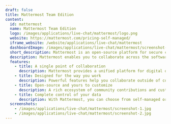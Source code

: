 ```yaml
---
draft: false
title: Mattermost Team Edition
content:
  id: mattermost
  name: Mattermost Team Edition
  logo: /images/applications/live-chat/mattermost/logo.png
  website: https://mattermost.com/pricing-self-managed/
  iframe_website: /website/applications/live-chat/mattermost
  dashboardImage: /images/applications/live-chat/mattermost/screenshot-1.jpg
  short_description: Mattermost is an open-source platform for secure collaboration across the entire software development lifecycle.
  description: Mattermost enables you to collaborate across the software development lifecycle. It provides a shared set of platform services and a powerful UI structured around channel-based communications, checklist-based process automation, and card-based task and project management. You can choose from self-managed or secure cloud deployment options that give you the controls you need, when you need them.
  features:
    - title: A single point of collaboration
      description: Mattermost provides a unified platform for digital operations so you can bring together into one place your team communication, task and project management, and workflow orchestration.
    - title: Designed for the way you work
      description: Powerful features help you collaborate outside of code whether you are planning sprints or managing incidents and support escalations.
    - title: Open-source and yours to customize
      description: A rich ecosystem of community contributions and customizations means you can work the way you want and do your own customization.
    - title: Complete control of your data
      description: With Mattermost, you can choose from self-managed or secure cloud deployment options that meet your security and compliance needs.
  screenshots:
    - /images/applications/live-chat/mattermost/screenshot-1.jpg
    - /images/applications/live-chat/mattermost/screenshot-2.jpg
---
```

